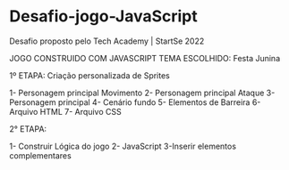 # Desafio-jogo-JavaScript
 Desafio proposto pelo Tech Academy | StartSe 2022
 
 JOGO CONSTRUIDO COM JAVASCRIPT
 TEMA ESCOLHIDO: Festa Junina
 
 1º  ETAPA: Criação personalizada de Sprites
 
 1- Personagem principal Movimento
 2- Personagem principal Ataque
 3- Personagem principal 
 4- Cenário fundo
 5- Elementos de Barreira
 6- Arquivo HTML
 7- Arquivo CSS

2° ETAPA:

1- Construir Lógica do jogo
2- JavaScript
3-Inserir elementos complementares
 
 
 
 
